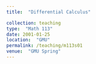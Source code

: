 ```yaml
---
title:  "Differential Calculus"

collection: teaching
type:  "Math 113"
date: 2001-01-25
location:  "GMU"
permalink: /teaching/m113s01
venue:  "GMU Spring"
---
```

